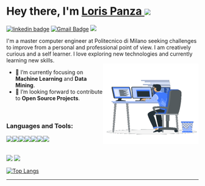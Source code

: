 <h1>Hey there, I'm <a  href="https://github.com/LorisPanza/">Loris Panza </a> <img  src="https://media.giphy.com/media/hvRJCLFzcasrR4ia7z/giphy.gif" width="30px"></h1>

[![linkedin badge](https://img.shields.io/badge/LorisPanza-30302f?style=flat&logo=linkedin)](https://www.linkedin.com/in/loris-panza-70512b222/)
[![Gmail Badge](https://img.shields.io/badge/lorispanza@gmail.com-30302f?style=flat&logo=Gmail&logoColor=red)](mailto:lorispanza@gmail.com)
<img src="https://komarev.com/ghpvc/?username=LorisPanza&style=plastic" />

I'm a master computer engineer at Politecnico di Milano seeking challenges to improve from a personal and professional point of view. I am creatively curious and a self learner. I love exploring new technologies and currently learning new skills. <br>
<img align='right' src="https://github.com/0xAbdulKhalid/0xAbdulKhalid/raw/main/assets/mdImages/Right_Side.gif" width="250" height="210">

- 🌱 I’m currently focusing on **Machine Learning** and **Data Mining**.
- 💬 I’m looking forward to contribute to **Open Source Projects**.

<br>

<h3 align="left">Languages and Tools:</h3>
<p align="left"> <img src="https://img.icons8.com/color/48/4a90e2/c-programming.png"/><img src="https://img.icons8.com/color/48/4a90e2/c-plus-plus-logo.png"/><img src="https://img.icons8.com/color/48/4a90e2/python--v1.png"/><img src="https://img.icons8.com/color/48/4a90e2/java-coffee-cup-logo--v1.png"/><img src="https://img.icons8.com/color/48/4a90e2/visual-studio-code-2019.png"/><img src="https://img.icons8.com/color/48/4a90e2/git.png"/><img src="https://img.icons8.com/fluent/48/4a90e2/github.png"/> </p>

<br>






<img src = "https://github-readme-streak-stats.herokuapp.com?user=LorisPanza&hide_border=false&theme=tokyonight" width = 500>

<img src = "https://github-readme-stats.vercel.app/api?username=LorisPanza&show_icons=true&theme=tokyonight" width = 500>

[![Top Langs](https://github-readme-stats.vercel.app/api/top-langs/?username=LorisPanza)](https://github.com/LorisPanza/github-readme-stats)


<!--- [![Typing SVG](https://readme-typing-svg.herokuapp.com/?lines=Thanks+For+Visiting!!&center=true&color="FF0000")](https://github.com/LorisPanza) -->

---
